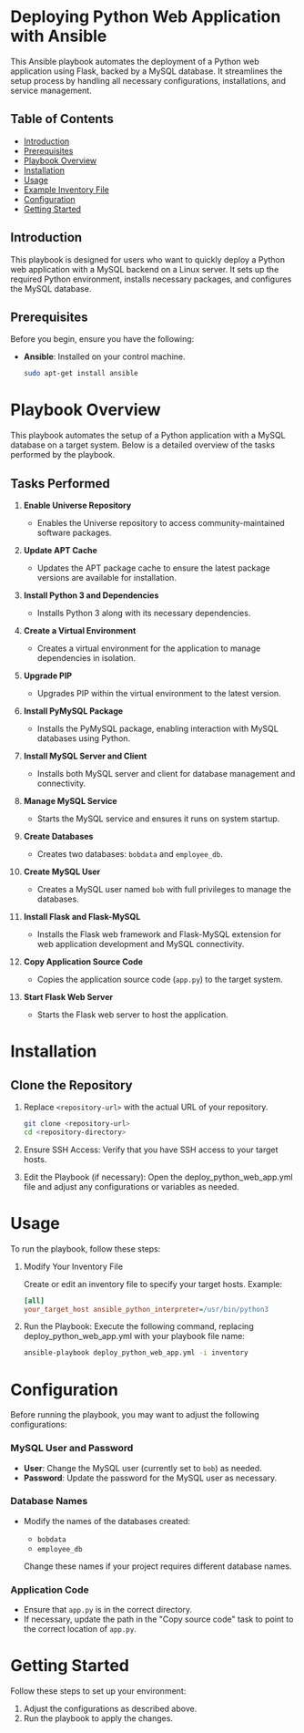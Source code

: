 # Deploying Python Web Application with Ansible

This Ansible playbook automates the deployment of a Python web application using Flask, backed by a MySQL database. It streamlines the setup process by handling all necessary configurations, installations, and service management.

## Table of Contents

- [Introduction](#introduction)
- [Prerequisites](#prerequisites)
- [Playbook Overview](#playbook-overview)
- [Installation](#installation)
- [Usage](#usage)
- [Example Inventory File](#example-inventory-file)
- [Configuration](#configuration)
- [Getting Started](#getting-started)

## Introduction

This playbook is designed for users who want to quickly deploy a Python web application with a MySQL backend on a Linux server. It sets up the required Python environment, installs necessary packages, and configures the MySQL database.

## Prerequisites

Before you begin, ensure you have the following:

- **Ansible**: Installed on your control machine.
  ```bash
  sudo apt-get install ansible

# Playbook Overview

This playbook automates the setup of a Python application with a MySQL database on a target system. Below is a detailed overview of the tasks performed by the playbook.

## Tasks Performed

1. **Enable Universe Repository**
   - Enables the Universe repository to access community-maintained software packages.

2. **Update APT Cache**
   - Updates the APT package cache to ensure the latest package versions are available for installation.

3. **Install Python 3 and Dependencies**
   - Installs Python 3 along with its necessary dependencies.

4. **Create a Virtual Environment**
   - Creates a virtual environment for the application to manage dependencies in isolation.

5. **Upgrade PIP**
   - Upgrades PIP within the virtual environment to the latest version.

6. **Install PyMySQL Package**
   - Installs the PyMySQL package, enabling interaction with MySQL databases using Python.

7. **Install MySQL Server and Client**
   - Installs both MySQL server and client for database management and connectivity.

8. **Manage MySQL Service**
   - Starts the MySQL service and ensures it runs on system startup.

9. **Create Databases**
   - Creates two databases: `bobdata` and `employee_db`.

10. **Create MySQL User**
    - Creates a MySQL user named `bob` with full privileges to manage the databases.

11. **Install Flask and Flask-MySQL**
    - Installs the Flask web framework and Flask-MySQL extension for web application development and MySQL connectivity.

12. **Copy Application Source Code**
    - Copies the application source code (`app.py`) to the target system.

13. **Start Flask Web Server**
    - Starts the Flask web server to host the application.

# Installation

## Clone the Repository
1.  Replace `<repository-url>` with the actual URL of your repository.
 
    ```bash
    git clone <repository-url>
    cd <repository-directory>

2. Ensure SSH Access: Verify that you have SSH access to your target hosts.
3. Edit the Playbook (if necessary): Open the deploy_python_web_app.yml file and adjust any configurations or variables as needed.

# Usage

To run the playbook, follow these steps:

1.  Modify Your Inventory File

    Create or edit an inventory file to specify your target hosts. Example:

    ```ini
    [all]
    your_target_host ansible_python_interpreter=/usr/bin/python3

2.  Run the Playbook: Execute the following command, replacing deploy_python_web_app.yml with your playbook file name:
    ```bash
    ansible-playbook deploy_python_web_app.yml -i inventory

# Configuration

Before running the playbook, you may want to adjust the following configurations:

### MySQL User and Password
- **User**: Change the MySQL user (currently set to `bob`) as needed.
- **Password**: Update the password for the MySQL user as necessary.

### Database Names
- Modify the names of the databases created:
  - `bobdata`
  - `employee_db`
  
  Change these names if your project requires different database names.

### Application Code
- Ensure that `app.py` is in the correct directory.
- If necessary, update the path in the "Copy source code" task to point to the correct location of `app.py`.

# Getting Started
Follow these steps to set up your environment:

1. Adjust the configurations as described above.
2. Run the playbook to apply the changes.


